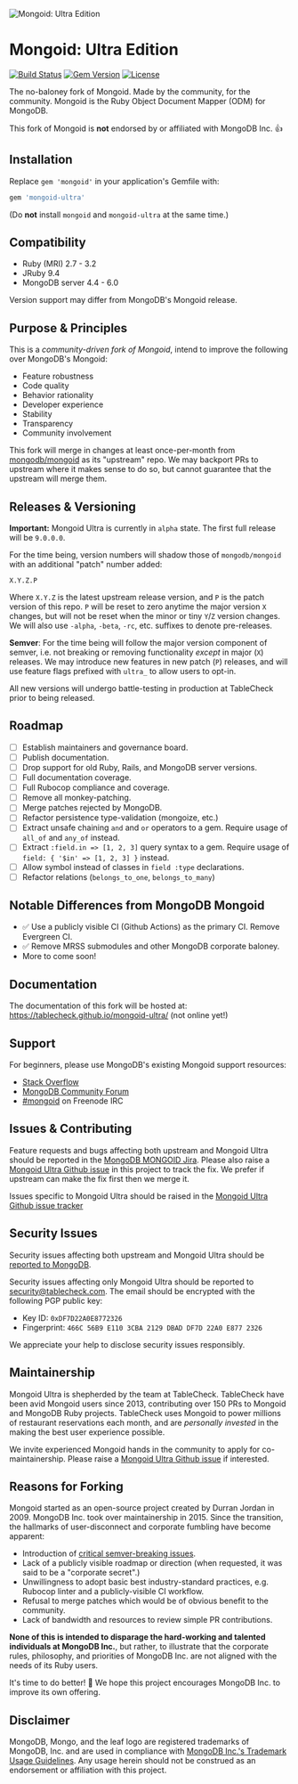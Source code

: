 ![Mongoid: Ultra Edition](https://repository-images.githubusercontent.com/298015080/6028fc36-ae5d-46c1-af7a-19dc3c7f56f1)

# Mongoid: Ultra Edition

[![Build Status][build-img]][build-url]
[![Gem Version][rubygems-img]][rubygems-url]
[![License][license-img]][license-url]

The no-baloney fork of Mongoid. Made by the community, for the community.
Mongoid is the Ruby Object Document Mapper (ODM) for MongoDB.

This fork of Mongoid is **not** endorsed by or affiliated with MongoDB Inc. 👍

## Installation

Replace `gem 'mongoid'` in your application's Gemfile with:

```ruby
gem 'mongoid-ultra'
```

(Do **not** install `mongoid` and `mongoid-ultra` at the same time.)

## Compatibility

- Ruby (MRI) 2.7 - 3.2
- JRuby 9.4
- MongoDB server 4.4 - 6.0

Version support may differ from MongoDB's Mongoid release.

## Purpose & Principles

This is a *community-driven fork of Mongoid*, intend to improve the following over MongoDB's Mongoid:

- Feature robustness
- Code quality
- Behavior rationality
- Developer experience
- Stability
- Transparency
- Community involvement

This fork will merge in changes at least once-per-month from [mongodb/mongoid](https://github.com/mongodb/mongoid)
as its "upstream" repo. We may backport PRs to upstream where it makes sense to do so, but cannot guarantee that
the upstream will merge them.

## Releases & Versioning

**Important:** Mongoid Ultra is currently in `alpha` state. The first full release will be `9.0.0.0`.

For the time being, version numbers will shadow those of `mongodb/mongoid` with an additional "patch" number added:

`X.Y.Z.P`

Where `X.Y.Z` is the latest upstream release version, and `P` is the patch version of this repo.
`P` will be reset to zero anytime the major version `X` changes, but will not be reset when the minor or tiny `Y`/`Z` version changes.
We will also use `-alpha`, `-beta`, `-rc`, etc. suffixes to denote pre-releases.

**Semver**: For the time being will follow the major version component of semver, i.e. not breaking or
removing functionality *except* in major (`X`) releases. We may introduce new features in new patch (`P`) releases,
and will use feature flags prefixed with `ultra_` to allow users to opt-in.

All new versions will undergo battle-testing in production at TableCheck prior to being released.

## Roadmap

- [ ] Establish maintainers and governance board.
- [ ] Publish documentation.
- [ ] Drop support for old Ruby, Rails, and MongoDB server versions.
- [ ] Full documentation coverage.
- [ ] Full Rubocop compliance and coverage.
- [ ] Remove all monkey-patching.
- [ ] Merge patches rejected by MongoDB.
- [ ] Refactor persistence type-validation (mongoize, etc.)
- [ ] Extract unsafe chaining `and` and `or` operators to a gem. Require usage of `all_of` and `any_of` instead.
- [ ] Extract `:field.in => [1, 2, 3]` query syntax to a gem. Require usage of `field: { '$in' => [1, 2, 3] }` instead.
- [ ] Allow symbol instead of classes in `field :type` declarations.
- [ ] Refactor relations (`belongs_to_one`, `belongs_to_many`)

## Notable Differences from MongoDB Mongoid

- ✅ Use a publicly visible CI (Github Actions) as the primary CI. Remove Evergreen CI.
- ✅ Remove MRSS submodules and other MongoDB corporate baloney.
- More to come soon!

## Documentation

The documentation of this fork will be hosted at: https://tablecheck.github.io/mongoid-ultra/ (not online yet!)

## Support

For beginners, please use MongoDB's existing Mongoid support resources:

* [Stack Overflow](http://stackoverflow.com/questions/tagged/mongoid)
* [MongoDB Community Forum](https://developer.mongodb.com/community/forums/tags/c/drivers-odms-connectors/7/mongoid-odm)
* [#mongoid](http://webchat.freenode.net/?channels=mongoid) on Freenode IRC

## Issues & Contributing

Feature requests and bugs affecting both upstream and Mongoid Ultra should be reported in the [MongoDB MONGOID Jira](https://jira.mongodb.org/browse/MONGOID/).
Please also raise a [Mongoid Ultra Github issue](https://github.com/tablecheck/mongoid-ultra/issues) in this project to track the fix. We prefer if upstream can make the fix first then we merge it.

Issues specific to Mongoid Ultra should be raised in the [Mongoid Ultra Github issue tracker](https://github.com/tablecheck/mongoid-ultra/issues)

## Security Issues

Security issues affecting both upstream and Mongoid Ultra should be
[reported to MongoDB](https://www.mongodb.com/docs/manual/tutorial/create-a-vulnerability-report/).

Security issues affecting only Mongoid Ultra should be reported to [security@tablecheck.com](mailto:security@tablecheck.com).
The email should be encrypted with the following PGP public key:

* Key ID: `0xDF7D22A0E8772326`
* Fingerprint: `466C 56B9 E110 3CBA 2129 DBAD DF7D 22A0 E877 2326`

We appreciate your help to disclose security issues responsibly.

## Maintainership

Mongoid Ultra is shepherded by the team at TableCheck. TableCheck have been avid Mongoid users since 2013,
contributing over 150 PRs to Mongoid and MongoDB Ruby projects. TableCheck uses Mongoid to power millions of
restaurant reservations each month, and are *personally invested* in the making the best user experience possible.

We invite experienced Mongoid hands in the community to apply for co-maintainership.
Please raise a [Mongoid Ultra Github issue](https://github.com/tablecheck/mongoid-ultra/issues) if interested.

## Reasons for Forking

Mongoid started as an open-source project created by Durran Jordan in 2009. MongoDB Inc. took over maintainership in 2015.
Since the transition, the hallmarks of user-disconnect and corporate fumbling have become apparent:

- Introduction of [critical semver-breaking issues](https://serpapi.com/blog/how-a-routine-gem-update-ended-up-charging/).
- Lack of a publicly visible roadmap or direction (when requested, it was said to be a "corporate secret".)
- Unwillingness to adopt basic best industry-standard practices, e.g. Rubocop linter and a publicly-visible CI workflow.
- Refusal to merge patches which would be of obvious benefit to the community.
- Lack of bandwidth and resources to review simple PR contributions.

**None of this is intended to disparage the hard-working and talented individuals at MongoDB Inc.**, but rather,
to illustrate that the corporate rules, philosophy, and priorities of MongoDB Inc. are not aligned with the needs
of its Ruby users.

It's time to do better! 💪 We hope this project encourages MongoDB Inc. to improve its own offering.

## Disclaimer

MongoDB, Mongo, and the leaf logo are registered trademarks of MongoDB, Inc. and are used in compliance with
[MongoDB Inc.'s Trademark Usage Guidelines](https://www.mongodb.com/legal/trademark-usage-guidelines).
Any usage herein should not be construed as an endorsement or affiliation with this project.

[build-img]: https://github.com/tablecheck/mongoid-ultra/actions/workflows/test.yml/badge.svg
[build-url]: https://github.com/tablecheck/mongoid-ultra/actions
[rubygems-img]: https://badge.fury.io/rb/mongoid-ultra.svg
[rubygems-url]: http://badge.fury.io/rb/mongoid-ultra
[license-img]: https://img.shields.io/badge/license-MIT-green.svg
[license-url]: https://www.opensource.org/licenses/MIT
